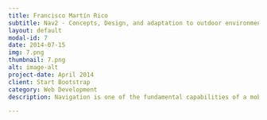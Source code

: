 ```yaml
---
title: Francisco Martín Rico
subtitle: Nav2 - Concepts, Design, and adaptation to outdoor environments
layout: default
modal-id: 7
date: 2014-07-15
img: 7.png
thumbnail: 7.png
alt: image-alt
project-date: April 2014
client: Start Bootstrap
category: Web Development
description: Navigation is one of the fundamental capabilities of a mobile robot, having been the subject of studies for many decades. Still, few frameworks survive a concrete robot, a specific laboratory, or the project/paper for which it was developed. With the advent of ROS over a decade ago, Move Base, and now with ROS 2, Nav2, have established frameworks that standardize a solution for navigation applicable to all types of robots. In this talk, we will see the design fundamentals and main concepts of Nav2, and we will take a tour of its real use in indoor and outdoor environments through our projects, experiments, and papers.

---
```

